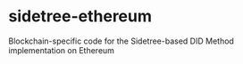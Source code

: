 # sidetree-ethereum
Blockchain-specific code for the Sidetree-based DID Method implementation on Ethereum
